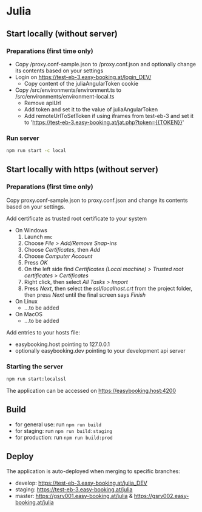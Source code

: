 # Julia

## Start locally (without server)

### Preparations (first time only)

- Copy /proxy.conf-sample.json to /proxy.conf.json and optionally change its contents based on your settings
- Login on https://test-eb-3.easy-booking.at/login_DEV/
  - Copy content of the juliaAngularToken cookie
- Copy /src/environments/environment.ts to /src/environments/environment-local.ts
  - Remove apiUrl
  - Add token and set it to the value of juliaAngularToken
  - Add remoteUrlToSetToken if using iframes from test-eb-3 and set it to 'https://test-eb-3.easy-booking.at/jat.php?token={{TOKEN}}'

### Run server
```bash
npm run start -c local
```

## Start locally with https (without server)

### Preparations (first time only)

Copy proxy.conf-sample.json to proxy.conf.json and change its contents based on your settings.

Add certificate as trusted root certificate to your system
 * On Windows
   1. Launch `mmc`
   2. Choose *File > Add/Remove Snap-ins*
   3. Choose *Certificates*, then *Add*
   4. Choose *Computer Account*
   5. Press *OK*
   6. On the left side find *Certificates (Local machine) > Trusted root certificates > Certificates*
   7. Right click, then select *All Tasks > Import*
   8. Press *Next*, then select the *ssl/localhost.crt* from the project folder, then press *Next* until the final screen says *Finish*
 * On Linux
   * ...to be added
 * On MacOS
   * ...to be added

Add entries to your hosts file:
 * easybooking.host pointing to 127.0.0.1
 * optionally easybooking.dev pointing to your development api server

### Starting the server

```bash
npm run start:localssl
```

The application can be accessed on https://easybooking.host:4200

## Build

- for general use: run `npm run build`
- for staging: run `npm run build:staging`
- for production: run `npm run build:prod`

## Deploy

The application is auto-deployed when merging to specific branches:

 - develop: https://test-eb-3.easy-booking.at/julia_DEV
 - staging: https://test-eb-3.easy-booking.at/julia
 - master: https://gsrv001.easy-booking.at/julia & https://gsrv002.easy-booking.at/julia
